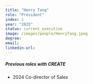 ```yaml
---
title: "Henry Tang"
role: "President"
index: 1
year: "2025"
status: current_executive
image: /images/people/HenryTang.jpeg
degree:
email:
linkedin-url:
---
```

##### Previous roles with CREATE

- 2024 Co-director of Sales
